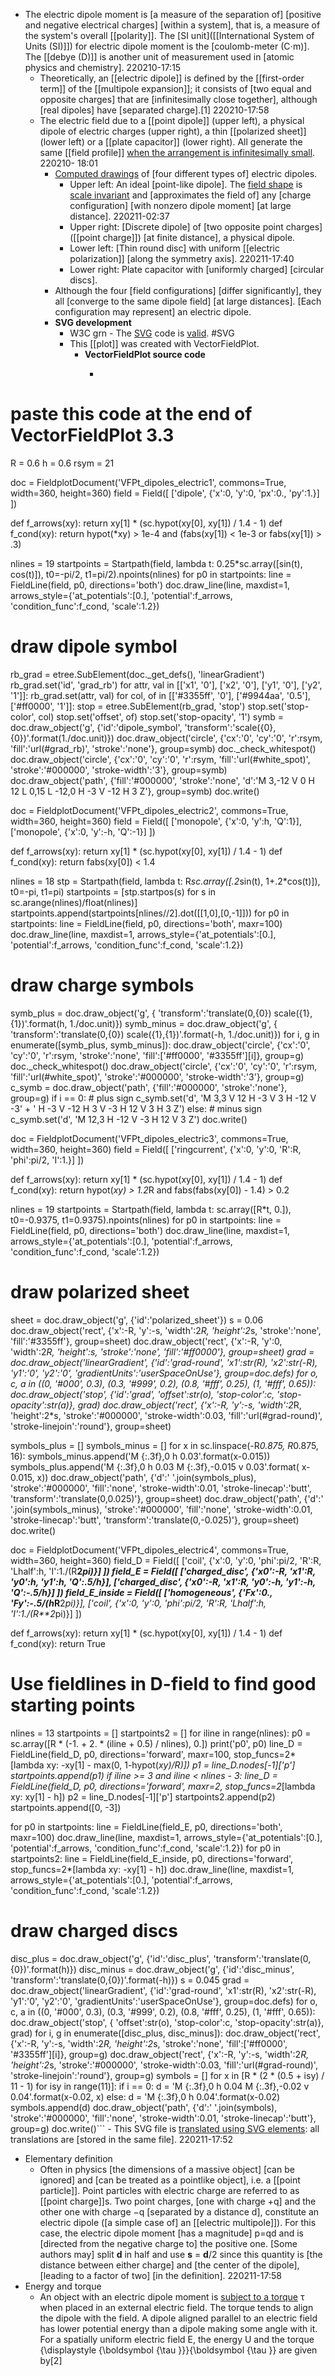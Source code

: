 - The electric dipole moment is [a measure of the separation of] [positive and negative electrical charges] [within a system], that is, a measure of the system's overall [[polarity]]. The [SI unit]([[International System of Units (SI)]]) for electric dipole moment is the [coulomb-meter (C⋅m)]. The [[debye (D)]] is another unit of measurement used in [atomic physics and chemistry].
220210-17:15
    - Theoretically, an [[electric dipole]] is defined by the [[first-order term]] of the [[multipole expansion]]; it consists of [two equal and opposite charges] that are [infinitesimally close together], although [real dipoles] have [separated charge].[1]
220210-17:58
    - The electric field due to a [[point dipole]] (upper left), a physical dipole of electric charges (upper right), a thin [[polarized sheet]] (lower left) or a [[plate capacitor]] (lower right). All generate the same [[field profile]] [when the arrangement is infinitesimally small](https://en.wikipedia.org/wiki/File:VFPt_dipoles_electric.svg).
220210- 18:01
        - [Computed drawings]([[drawing]]) of [four different types of] electric dipoles.
            - Upper left: An ideal [point-like dipole]. The [field shape](((8xQXKhp0I))) is [scale invariant](((u8-C5qggz))) and [approximates the field of] any [charge configuration] [with nonzero dipole moment] [at large distance].
220211-02:37
            - Upper right: [Discrete dipole] of [two opposite point charges]([[point charge]]) [at finite distance], a physical dipole.
            - Lower left: [Thin round disc] with uniform [[electric polarization]] [along the symmetry axis].
220211-17:40
            - Lower right: Plate capacitor with [uniformly charged] [circular discs].
        - Although the four [field configurations] [differ significantly], they all [converge to the same dipole field] [at large distances]. [Each configuration may represent] an electric dipole.
        - **SVG development**
            - W3C grn - The [SVG](https://commons.wikimedia.org/wiki/Help:SVG) code is [valid](https://validator.w3.org/check?uri=https%3A%2F%2Fcommons.wikimedia.org%2Fwiki%2FSpecial%3AFilepath%2FVFPt_dipoles_electric.svg&doctype=Inline&ss=1#source). #SVG
            - This [[plot]] was created with VectorFieldPlot.
                - **VectorFieldPlot source code**
                    - ```python
# paste this code at the end of VectorFieldPlot 3.3
R = 0.6
h = 0.6
rsym = 21

doc = FieldplotDocument('VFPt_dipoles_electric1', commons=True,
    width=360, height=360)
field = Field([ ['dipole', {'x':0, 'y':0, 'px':0., 'py':1.}] ])

def f_arrows(xy):
    return xy[1] * (sc.hypot(xy[0], xy[1]) / 1.4 - 1)
def f_cond(xy):
    return hypot(*xy) > 1e-4 and (fabs(xy[1]) < 1e-3 or fabs(xy[1]) > .3)

nlines = 19
startpoints = Startpath(field, lambda t: 0.25*sc.array([sin(t), cos(t)]),
    t0=-pi/2, t1=pi/2).npoints(nlines)
for p0 in startpoints:
    line = FieldLine(field, p0, directions='both')
    doc.draw_line(line, maxdist=1, arrows_style={'at_potentials':[0.],
        'potential':f_arrows, 'condition_func':f_cond, 'scale':1.2})

# draw dipole symbol
rb_grad = etree.SubElement(doc._get_defs(), 'linearGradient')
rb_grad.set('id', 'grad_rb')
for attr, val in [['x1', '0'], ['x2', '0'], ['y1', '0'], ['y2', '1']]:
    rb_grad.set(attr, val)
for col, of in [['#3355ff', '0'], ['#9944aa', '0.5'], ['#ff0000', '1']]:
    stop = etree.SubElement(rb_grad, 'stop')
    stop.set('stop-color', col)
    stop.set('offset', of)
    stop.set('stop-opacity', '1')
symb = doc.draw_object('g', {'id':'dipole_symbol',
    'transform':'scale({0},{0})'.format(1./doc.unit)})
doc.draw_object('circle', {'cx':'0', 'cy':'0', 'r':rsym,
    'fill':'url(#grad_rb)', 'stroke':'none'}, group=symb)
doc._check_whitespot()
doc.draw_object('circle', {'cx':'0', 'cy':'0', 'r':rsym,
    'fill':'url(#white_spot)', 'stroke':'#000000', 'stroke-width':'3'},
    group=symb)
doc.draw_object('path', {'fill':'#000000', 'stroke':'none',
    'd':'M 3,-12 V 0 H 12 L 0,15 L -12,0 H -3 V -12 H 3 Z'}, group=symb)
doc.write()



doc = FieldplotDocument('VFPt_dipoles_electric2', commons=True,
    width=360, height=360)
field = Field([ ['monopole', {'x':0, 'y':h, 'Q':1}],
    ['monopole', {'x':0, 'y':-h, 'Q':-1}] ])

def f_arrows(xy):
    return xy[1] * (sc.hypot(xy[0], xy[1]) / 1.4 - 1)
def f_cond(xy):
    return fabs(xy[0]) < 1.4

nlines = 18
stp = Startpath(field, lambda t: R*sc.array([.2*sin(t), 1+.2*cos(t)]),
    t0=-pi, t1=pi)
startpoints = [stp.startpos(s) for s in sc.arange(nlines)/float(nlines)]
startpoints.append(startpoints[nlines//2].dot([[1,0],[0,-1]]))
for p0 in startpoints:
    line = FieldLine(field, p0, directions='both', maxr=100)
    doc.draw_line(line, maxdist=1, arrows_style={'at_potentials':[0.],
        'potential':f_arrows, 'condition_func':f_cond, 'scale':1.2})

# draw charge symbols
symb_plus = doc.draw_object('g', {
    'transform':'translate(0,{0}) scale({1},{1})'.format(h, 1./doc.unit)})
symb_minus = doc.draw_object('g', {
    'transform':'translate(0,{0}) scale({1},{1})'.format(-h, 1./doc.unit)})
for i, g in enumerate([symb_plus, symb_minus]):
    doc.draw_object('circle', {'cx':'0', 'cy':'0', 'r':rsym, 'stroke':'none',
        'fill':['#ff0000', '#3355ff'][i]}, group=g)
    doc._check_whitespot()
    doc.draw_object('circle', {'cx':'0', 'cy':'0', 'r':rsym,
        'fill':'url(#white_spot)', 'stroke':'#000000', 'stroke-width':'3'}, group=g)
    c_symb = doc.draw_object('path', {'fill':'#000000', 'stroke':'none'}, group=g)
    if i == 0: # plus sign
        c_symb.set('d', 'M 3,3 V 12 H -3 V 3 H -12 V -3'
            + ' H -3 V -12 H 3 V -3 H 12 V 3 H 3 Z')
    else: # minus sign
        c_symb.set('d', 'M 12,3 H -12 V -3 H 12 V 3 Z')
doc.write()



doc = FieldplotDocument('VFPt_dipoles_electric3', commons=True,
    width=360, height=360)
field = Field([ ['ringcurrent', {'x':0, 'y':0, 'R':R, 'phi':pi/2, 'I':1.}] ])

def f_arrows(xy):
    return xy[1] * (sc.hypot(xy[0], xy[1]) / 1.4 - 1)
def f_cond(xy):
    return hypot(*xy) > 1.2*R and fabs(fabs(xy[0]) - 1.4) > 0.2

nlines = 19
startpoints = Startpath(field, lambda t: sc.array([R*t, 0.]),
    t0=-0.9375, t1=0.9375).npoints(nlines)
for p0 in startpoints:
    line = FieldLine(field, p0, directions='both')
    doc.draw_line(line, maxdist=1, arrows_style={'at_potentials':[0.],
        'potential':f_arrows, 'condition_func':f_cond, 'scale':1.2})

# draw polarized sheet
sheet = doc.draw_object('g', {'id':'polarized_sheet'})
s = 0.06
doc.draw_object('rect', {'x':-R, 'y':-s, 'width':2*R, 'height':2*s,
    'stroke':'none', 'fill':'#3355ff'}, group=sheet)
doc.draw_object('rect', {'x':-R, 'y':0, 'width':2*R, 'height':s,
    'stroke':'none', 'fill':'#ff0000'}, group=sheet)
grad = doc.draw_object('linearGradient', {'id':'grad-round',
    'x1':str(R), 'x2':str(-R), 'y1':'0', 'y2':'0',
    'gradientUnits':'userSpaceOnUse'}, group=doc.defs)
for o, c, a in ((0, '#000', 0.3), (0.3, '#999', 0.2),
                (0.8, '#fff', 0.25), (1, '#fff', 0.65)):
    doc.draw_object('stop', {'id':'grad',
         'offset':str(o), 'stop-color':c, 'stop-opacity':str(a)}, grad)
doc.draw_object('rect', {'x':-R, 'y':-s, 'width':2*R, 'height':2*s,
    'stroke':'#000000', 'stroke-width':0.03, 'fill':'url(#grad-round)',
    'stroke-linejoin':'round'}, group=sheet)

symbols_plus = []
symbols_minus = []
for x in sc.linspace(-R*0.875, R*0.875, 16):
    symbols_minus.append('M {:.3f},0 h 0.03'.format(x-0.015))
    symbols_plus.append('M {:.3f},0 h 0.03 M {:.3f},-0.015 v 0.03'.format(
        x-0.015, x))
doc.draw_object('path', {'d':' '.join(symbols_plus), 'stroke':'#000000',
    'fill':'none', 'stroke-width':0.01, 'stroke-linecap':'butt',
    'transform':'translate(0,0.025)'}, group=sheet)
doc.draw_object('path', {'d':' '.join(symbols_minus), 'stroke':'#000000',
    'fill':'none', 'stroke-width':0.01, 'stroke-linecap':'butt',
    'transform':'translate(0,-0.025)'}, group=sheet)
doc.write()



doc = FieldplotDocument('VFPt_dipoles_electric4', commons=True,
    width=360, height=360)
field_D = Field([ ['coil', {'x':0, 'y':0, 'phi':pi/2, 'R':R, 'Lhalf':h,
    'I':1./(R**2*pi)}] ])
field_E = Field([ ['charged_disc', {'x0':-R, 'x1':R, 'y0':h, 'y1':h, 'Q':.5/h}],
    ['charged_disc', {'x0':-R, 'x1':R, 'y0':-h, 'y1':-h, 'Q':-.5/h}] ])
field_E_inside = Field([ ['homogeneous', {'Fx':0., 'Fy':-.5/(h*R**2*pi)}],
    ['coil', {'x':0, 'y':0, 'phi':pi/2, 'R':R, 'Lhalf':h, 'I':1./(R**2*pi)}] ])

def f_arrows(xy):
    return xy[1] * (sc.hypot(xy[0], xy[1]) / 1.4 - 1)
def f_cond(xy):
    return True

# Use fieldlines in D-field to find good starting points
nlines = 13
startpoints = []
startpoints2 = []
for iline in range(nlines):
    p0 = sc.array([R * (-1. + 2. * (iline + 0.5) / nlines), 0.])
    print('p0', p0)
    line_D = FieldLine(field_D, p0, directions='forward',
        maxr=100, stop_funcs=2*[lambda xy: -xy[1] - max(0, 1-hypot(*xy)/R)])
    p1 = line_D.nodes[-1]['p']
    startpoints.append(p1)
    if iline >= 3 and iline < nlines - 3:
        line_D = FieldLine(field_D, p0, directions='forward',
            maxr=2, stop_funcs=2*[lambda xy: xy[1] - h])
        p2 = line_D.nodes[-1]['p']
        startpoints2.append(p2)
startpoints.append([0, -3])

for p0 in startpoints:
    line = FieldLine(field_E, p0, directions='both', maxr=100)
    doc.draw_line(line, maxdist=1, arrows_style={'at_potentials':[0.],
        'potential':f_arrows, 'condition_func':f_cond, 'scale':1.2})
for p0 in startpoints2:
    line = FieldLine(field_E_inside, p0, directions='forward',
        stop_funcs=2*[lambda xy: -xy[1] - h])
    doc.draw_line(line, maxdist=1, arrows_style={'at_potentials':[0.],
        'potential':f_arrows, 'condition_func':f_cond, 'scale':1.2})

# draw charged discs
disc_plus = doc.draw_object('g', {'id':'disc_plus',
    'transform':'translate(0,{0})'.format(h)})
disc_minus = doc.draw_object('g', {'id':'disc_minus',
    'transform':'translate(0,{0})'.format(-h)})
s = 0.045
grad = doc.draw_object('linearGradient', {'id':'grad-round',
    'x1':str(R), 'x2':str(-R), 'y1':'0', 'y2':'0',
    'gradientUnits':'userSpaceOnUse'}, group=doc.defs)
for o, c, a in ((0, '#000', 0.3), (0.3, '#999', 0.2),
                (0.8, '#fff', 0.25), (1, '#fff', 0.65)):
    doc.draw_object('stop', {
         'offset':str(o), 'stop-color':c, 'stop-opacity':str(a)}, grad)
for i, g in enumerate([disc_plus, disc_minus]):
    doc.draw_object('rect', {'x':-R, 'y':-s, 'width':2*R, 'height':2*s,
        'stroke':'none', 'fill':['#ff0000', '#3355ff'][i]}, group=g)
    doc.draw_object('rect', {'x':-R, 'y':-s, 'width':2*R, 'height':2*s,
        'stroke':'#000000', 'stroke-width':0.03, 'fill':'url(#grad-round)',
        'stroke-linejoin':'round'}, group=g)
    symbols = []
    for x in [R * (2 * (0.5 + isy) / 11 - 1) for isy in range(11)]:
        if i == 0:
            d = 'M {:.3f},0 h 0.04 M {:.3f},-0.02 v 0.04'.format(x-0.02, x)
        else:
            d = 'M {:.3f},0 h 0.04'.format(x-0.02)
        symbols.append(d)
    doc.draw_object('path', {'d':' '.join(symbols), 'stroke':'#000000',
        'fill':'none', 'stroke-width':0.01, 'stroke-linecap':'butt'}, group=g)
doc.write()```
            - This SVG file is [translated using SVG <switch> elements](https://commons.wikimedia.org/wiki/Commons:Translation_possible/Learn_more): all translations are [stored in the same file].
220211-17:52
- Elementary definition
    - Often in physics [the dimensions of a massive object] [can be ignored] and [can be treated as a pointlike object], i.e. a [[point particle]]. Point particles with electric charge are referred to as [[point charge]]s. Two point charges, [one with charge +q] and the other one with charge −q [separated by a distance d], constitute an electric dipole ([a simple case of] an [[electric multipole]]). For this case, the electric dipole moment [has a magnitude] p=qd and is [directed from the negative charge to] the positive one. [Some authors may] split __d__ in half and use __s__ = __d__/2 since this quantity is [the distance between either charge] and [the center of the dipole], [leading to a factor of two] [in the definition].
220211-17:58
- Energy and torque
    - An object with an electric dipole moment is [subject to a torque]([[torque]]) τ when placed in an external electric field. The torque tends to align the dipole with the field. A dipole aligned parallel to an electric field has lower potential energy than a dipole making some angle with it. For a spatially uniform electric field E, the energy U and the torque {\displaystyle {\boldsymbol {\tau }}}{\boldsymbol  {\tau }} are given by[2]
